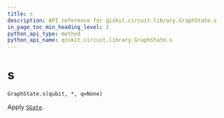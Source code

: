 ```yaml
---
title: s
description: API reference for qiskit.circuit.library.GraphState.s
in_page_toc_min_heading_level: 1
python_api_type: method
python_api_name: qiskit.circuit.library.GraphState.s
---
```


# s

<span id="qiskit.circuit.library.GraphState.s" />

`GraphState.s(qubit, *, q=None)`

Apply [`SGate`](qiskit.circuit.library.SGate "qiskit.circuit.library.SGate").

